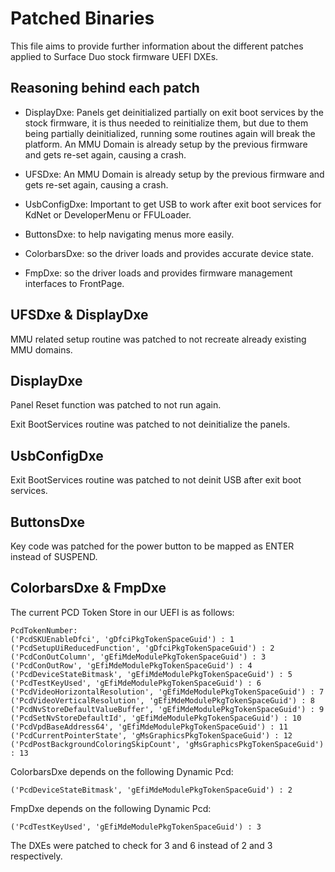 # Patched Binaries

This file aims to provide further information about the different patches applied to Surface Duo stock firmware UEFI DXEs.

## Reasoning behind each patch

- DisplayDxe: Panels get deinitialized partially on exit boot services by the stock firmware, it is thus needed to reinitialize them, but due to them being partially deinitialized, running some routines again will break the platform. An MMU Domain is already setup by the previous firmware and gets re-set again, causing a crash.

- UFSDxe: An MMU Domain is already setup by the previous firmware and gets re-set again, causing a crash.

- UsbConfigDxe: Important to get USB to work after exit boot services for KdNet or DeveloperMenu or FFULoader.

- ButtonsDxe: to help navigating menus more easily.

- ColorbarsDxe: so the driver loads and provides accurate device state.

- FmpDxe: so the driver loads and provides firmware management interfaces to FrontPage.

## UFSDxe & DisplayDxe

MMU related setup routine was patched to not recreate already existing MMU domains.

## DisplayDxe

Panel Reset function was patched to not run again.

Exit BootServices routine was patched to not deinitialize the panels.

## UsbConfigDxe

Exit BootServices routine was patched to not deinit USB after exit boot services.

## ButtonsDxe

Key code was patched for the power button to be mapped as ENTER instead of SUSPEND.

## ColorbarsDxe & FmpDxe
The current PCD Token Store in our UEFI is as follows:

```
PcdTokenNumber: 
('PcdSKUEnableDfci', 'gDfciPkgTokenSpaceGuid') : 1
('PcdSetupUiReducedFunction', 'gDfciPkgTokenSpaceGuid') : 2
('PcdConOutColumn', 'gEfiMdeModulePkgTokenSpaceGuid') : 3
('PcdConOutRow', 'gEfiMdeModulePkgTokenSpaceGuid') : 4
('PcdDeviceStateBitmask', 'gEfiMdeModulePkgTokenSpaceGuid') : 5
('PcdTestKeyUsed', 'gEfiMdeModulePkgTokenSpaceGuid') : 6
('PcdVideoHorizontalResolution', 'gEfiMdeModulePkgTokenSpaceGuid') : 7
('PcdVideoVerticalResolution', 'gEfiMdeModulePkgTokenSpaceGuid') : 8
('PcdNvStoreDefaultValueBuffer', 'gEfiMdeModulePkgTokenSpaceGuid') : 9
('PcdSetNvStoreDefaultId', 'gEfiMdeModulePkgTokenSpaceGuid') : 10
('PcdVpdBaseAddress64', 'gEfiMdeModulePkgTokenSpaceGuid') : 11
('PcdCurrentPointerState', 'gMsGraphicsPkgTokenSpaceGuid') : 12
('PcdPostBackgroundColoringSkipCount', 'gMsGraphicsPkgTokenSpaceGuid') : 13
```

ColorbarsDxe depends on the following Dynamic Pcd:
```
('PcdDeviceStateBitmask', 'gEfiMdeModulePkgTokenSpaceGuid') : 2
```

FmpDxe depends on the following Dynamic Pcd:
```
('PcdTestKeyUsed', 'gEfiMdeModulePkgTokenSpaceGuid') : 3
```

The DXEs were patched to check for 3 and 6 instead of 2 and 3 respectively.